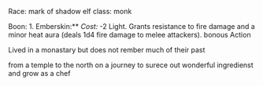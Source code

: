 Race: mark of shadow elf
class: monk

Boon: 1. Emberskin:** _Cost:_ -2 Light. Grants resistance to fire damage and a minor heat aura (deals 1d4 fire damage to melee attackers). bonous Action



Lived in a monastary but does not rember much of their past


from a temple to the north on a journey to surece out wonderful ingredienst and grow as a chef

